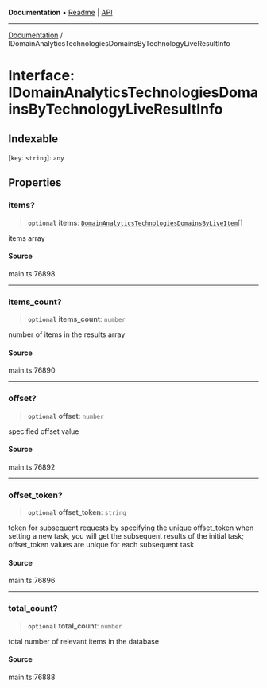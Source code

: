 **Documentation** • [Readme](../README.md) \| [API](../globals.md)

***

[Documentation](../README.md) / IDomainAnalyticsTechnologiesDomainsByTechnologyLiveResultInfo

# Interface: IDomainAnalyticsTechnologiesDomainsByTechnologyLiveResultInfo

## Indexable

 \[`key`: `string`\]: `any`

## Properties

### items?

> **`optional`** **items**: [`DomainAnalyticsTechnologiesDomainsByLiveItem`](../classes/DomainAnalyticsTechnologiesDomainsByLiveItem.md)[]

items array

#### Source

main.ts:76898

***

### items\_count?

> **`optional`** **items\_count**: `number`

number of items in the results array

#### Source

main.ts:76890

***

### offset?

> **`optional`** **offset**: `number`

specified offset value

#### Source

main.ts:76892

***

### offset\_token?

> **`optional`** **offset\_token**: `string`

token for subsequent requests
by specifying the unique offset_token when setting a new task, you will get the subsequent results of the initial task;
offset_token values are unique for each subsequent task

#### Source

main.ts:76896

***

### total\_count?

> **`optional`** **total\_count**: `number`

total number of relevant items in the database

#### Source

main.ts:76888
